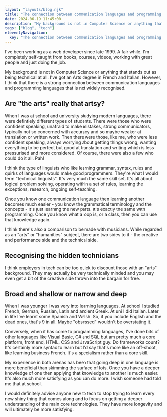 ```yaml
---
layout: "layouts/blog.njk"
title: "The connection between communication languages and programming languages"
date: 2024-06-19 11:45:00
description: "My background is not in Computer Science or anything that stands out as being technical at all."
tags: ["blog", "tech"]
eleventyNavigation:
  key: "The connection between communication languages and programming languages"
---
```


I've been working as a web developer since late 1999. A fair while. I'm completely self-taught from books, courses, videos, working with great people and just doing the job.

My background is not in Computer Science or anything that stands out as being technical at all. I've got an Arts degree in French and Italian. However, I think that there is a strong connection between communication languages and programming languages that is not widely recognised.

## Are "the arts" really that artsy?

When I was at school and university studying modern languages, there were defintiely different types of students. There were those who were confident speaking, unafraid to make mistakes, strong communicators, typically not so concerned with accuracy and so maybe weaker at translation or written work. Then there were those, like me, who were less confident speaking, always worrying about getting things wrong, wanting everything to be perfect but good at translation and writing which is less pressurised and more considered. Of course, there were also a few who could do it all. Pah!

I think the type of linguists who like learning grammar, syntax, rules and quirks of languages would make good programmers. They're what I would term "technical linguists". It's very much the same skill set. It's all about logical problem solving, operating within a set of rules, learning the exceptions, research, ongoing self-teaching.

Once you know one communication language then learning another becomes much easier - you know the grammatical terminology and the concepts - it's just learning the new parts. It's exactly the same with programming. Once you know what a loop is, or a class, then you can use that knowledge again.

I think there's also a comparison to be made with musicians. While regarded as an "arts" or "humanities" subject, there are two sides to it - the creative and performance side and the technical side.

## Recognising the hidden technicians

I think employers in tech can be too quick to discount those with an "arts" background. They may actually be very technically minded and you may even get a bit of the creative side thrown into the bargain for free.

## Broad and shallow or narrow and deep

When I was younger I was very into learning languages. At school I studied French, German, Russian, Latin and ancient Greek. At uni I did Italian. Later in life I've learnt some Spanish and Welsh. So, if you include English and the dead ones, that's 9 in all. Maybe "obsessed" wouldn't be overstating it.

Conversely, when it has come to programming languages, I've done bits of other languages like Visual Basic, C# and SQL but am pretty much a core platform, front end, HTML, CSS and JavaScript guy. Do frameworks count? It's certainly more syntax to learn but I'd say that's more like an off-shoot, like learning business French. It's a specialism rather than a core skill.

My experience in both arenas has been that going deep in one language is more beneficial than skimming the surface of lots. Once you have a deeper knowledge of one then applying that knowledge to another is much easier. It's also much more satisfying as you can do more. I wish someone had told me that at school.

I would definitely advise anyone new to tech to stop trying to learn every new shiny thing that comes along and to focus on getting a deeper understanding of the main core technologies. They have more longevity and will ultimately be more satisfying.
